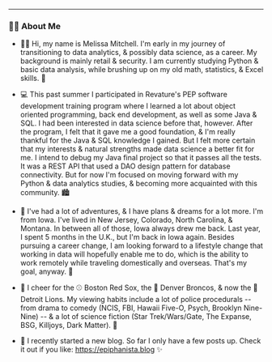 ---
### 👩‍💻 About Me

- 👩‍🚀 Hi, my name is Melissa Mitchell. I'm early in my journey of transitioning to data analytics, & possibly data science, as a career. My background is mainly retail & security. I am currently studying Python & basic data analysis, while brushing up on my old math, statistics, & Excel skills. 🧮

- 💻 This past summer I participated in Revature's PEP software development training program where I learned a lot about object oriented programming, back end development, as well as some Java & SQL. I had been interested in data science before that, however. After the program, I felt that it gave me a good foundation, & I'm really thankful for the Java & SQL knowledge I gained. But I felt more certain that my interests & natural strengths made data science a better fit for me. I intend to debug my Java final project so that it passes all the tests. It was a REST API that used a DAO design pattern for database connectivity. But for now I'm focused on moving forward with my Python & data analytics studies, & becoming more acquainted with this community. 🏙️

- 🎈 I've had a lot of adventures, & I have plans & dreams for a lot more. I'm from Iowa. I've lived in New Jersey, Colorado, North Carolina, & Montana. In between all of those, Iowa always drew me back. Last year, I spent 5 months in the U.K., but I'm back in Iowa again. Besides pursuing a career change, I am looking forward to a lifestyle change that working in data will hopefully enable me to do, which is the ability to work remotely while traveling domestically and overseas. That's my goal, anyway. 🌺

- 🎉 I cheer for the ⚾ Boston Red Sox, the 🏈 Denver Broncos, & now the 🦁 Detroit Lions. My viewing habits include a lot of police procedurals -- from drama to comedy (NCIS, FBI, Hawaii Five-O, Psych, Brooklyn Nine-Nine) -- & a lot of science fiction (Star Trek/Wars/Gate, The Expanse, BSG, Killjoys, Dark Matter). 🖖

- 🚀 I recently started a new blog. So far I only have a few posts up. Check it out if you like: https://epiphanista.blog ✨
